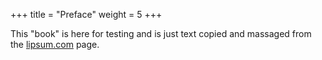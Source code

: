 +++
title = "Preface"
weight = 5
+++

This "book" is here for testing and is just text copied and massaged from the [lipsum.com](https://www.lipsum.com/) page.

